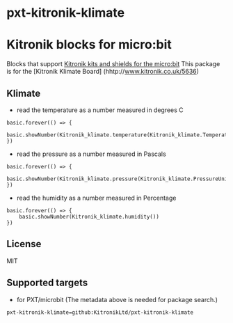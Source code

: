# pxt-kitronik-klimate

# Kitronik blocks for micro:bit

Blocks that support [Kitronik kits and shields for the micro:bit](https://www.kitronik.co.uk/microbit.html)
This package is for the [Kitronik Klimate Board] (hhtp://www.kitronik.co.uk/5636)

## Klimate

* read the temperature as a number measured in degrees C

```blocks
basic.forever(() => {
    basic.showNumber(Kitronik_klimate.temperature(Kitronik_klimate.TemperatureUnitList.C))
})
```

* read the pressure as a number measured in Pascals

```blocks
basic.forever(() => {
    basic.showNumber(Kitronik_klimate.pressure(Kitronik_klimate.PressureUnitList.Pa))
})
```

* read the humidity as a number measured in Percentage

```blocks
basic.forever(() => {
    basic.showNumber(Kitronik_klimate.humidity())
})
```
## License

MIT

## Supported targets

* for PXT/microbit
(The metadata above is needed for package search.)


```package
pxt-kitronik-klimate=github:KitronikLtd/pxt-kitronik-klimate
```
